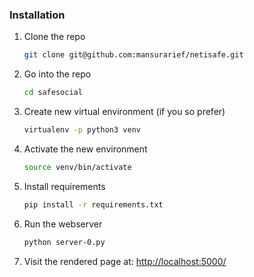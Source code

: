 ### Installation

1. Clone the repo
   ```sh
   git clone git@github.com:mansurarief/netisafe.git
   ```

2. Go into the repo
   ```sh
   cd safesocial
   ```

3. Create new virtual environment (if you so prefer)
   ```sh
   virtualenv -p python3 venv  
   ```

3. Activate the new environment
   ```sh
   source venv/bin/activate
   ```

3. Install requirements
   ```sh
   pip install -r requirements.txt
   ```

4. Run the webserver
   ```sh
   python server-0.py
   ```
5. Visit the rendered page at: [http://localhost:5000/](http://localhost:5000/)

